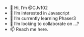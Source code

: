 - 👋 Hi, I’m @CJv102
- 👀 I’m interested in Javascript
- 🌱 I’m currently learning Phaser3
- 💞️ I’m looking to collaborate on ...?
- 📫 Reach me here.

<!---
CJv102/CJv102 is a ✨ special ✨ repository because its `README.md` (this file) appears on your GitHub profile.
You can click the Preview link to take a look at your changes.
--->
